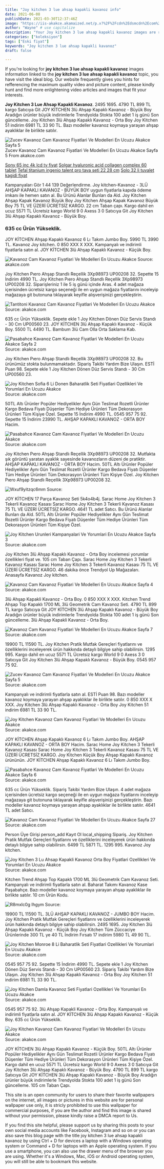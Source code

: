```yaml
---
title: "Joy kitchen 3 lue ahsap kapakli kavanoz info"
date: 2021-06-08
publishDate: 2021-03-30T12:37:46Z
image: "https://iis-akakce.akamaized.net/p.x?%2F%2Fcdn%2Edsmcdn%2Ecom%2Fty11%2Fproduct%2Fmedia%2Fimages%2F20200908%2F10%2F10027840%2F85155219%2F0%2F0%5Forg%5Fzoom%2Ejpg%3FboutiqueId%3D61%26merchantId%3D152772"
author: "Wayne" # use capitalize
description: "Your Joy kitchen 3 lue ahsap kapakli kavanoz images are ready. Joy kitchen 3 lue ahsap kapakli kavanoz are a topic that is being searched for and liked by netizens today. You can Download the Joy kitchen 3 lue ahsap kapakli kavanoz files here. Download all free photos."
categories: ["koleksiyon"]
tags: ["Eski fiyat"]
keywords: "Joy kitchen 3 lue ahsap kapakli kavanoz"
draft: false

---
```


If you're looking for **joy kitchen 3 lue ahsap kapakli kavanoz** images information linked to the **joy kitchen 3 lue ahsap kapakli kavanoz** topic, you have visit the ideal  blog.  Our website frequently  gives you  hints  for refferencing  the maximum  quality video and picture  content, please kindly hunt and find more enlightening video articles and images  that fit your interests.

**Joy Kitchen 3 Lue Ahsap Kapakli Kavanoz**. 2495 1695. 4790 TL 899 TL kargo Satıcıya Git JOY KİTCHEN 3lü Ahşap Kapaklı Kavanoz - Büyük Boy Aradığın ürünler büyük indirimlerle Trendyolda Stokta 100 adet 1 iş günü Son güncelleme. Joy Kitchen 3lü Ahşap Kapaklı Kavanoz - Orta Boy Joy Kitchen 51 indirim 6981 TL 33 90 TL. Bazı modeller kavanoz koymaya yarayan ahşap ayaklıklar ile birlikte satılır.

![Zucev Kavanoz Cam Kavanoz Fiyatlari Ve Modelleri En Ucuzu Akakce Sayfa 5](https://mcdn01.gittigidiyor.net/65989/659891648_0.jpg "Zucev Kavanoz Cam Kavanoz Fiyatlari Ve Modelleri En Ucuzu Akakce Sayfa 5")
Zucev Kavanoz Cam Kavanoz Fiyatlari Ve Modelleri En Ucuzu Akakce Sayfa 5 From akakce.com

[Sony 65 inc 4k lcd tv fiyat](/sony-65-inc-4k-lcd-tv-fiyat/)
[Solgar hyaluronic acid collagen complex 60 tablet](/solgar-hyaluronic-acid-collagen-complex-60-tablet/)
[Tefal titanium ingenio talent pro tava seti 22 28 cm](/tefal-titanium-ingenio-talent-pro-tava-seti-22-28-cm/)
[Solo 32 li tuvalet kagidi fiyat](/solo-32-li-tuvalet-kagidi-fiyat/)

Kampanyaları Gör 1 44 139 Değerlendirme. Joy kitchen-Kavanoz - 3LÜ AHŞAP KAPAKLI KAVANOZ - BÜYÜK BOY uygun fiyatlarla kapıda ödeme imkanı ile hemen satın al. Bu Ürünü Alanlar Bunları da Ald. Joy Kitchen Ahşap Kapak Kavanoz Büyük Boy Joy Kitchen Ahşap Kapak Kavanoz Büyük Boy 75 TL VE ÜZERİ ÜCRETSİZ KARGO. 22 cm Taban çapı. Kargo dahil en ucuz 5571 TL Ücretsiz kargo World 9 0 Axess 3 0 Satıcıya Git Joy Kitchen 3lü Ahşap Kapaklı Kavanoz - Büyük Boy.

### 635 cc Ürün Yükseklik.

JOY KİTCHEN Ahşap Kapaklı Kavanoz 6 Lı Takım Jumbo Boy. 5990 TL 3990 TL. Kavanoz Joy kitchen. 0 850 XXX X XXX. Kampanyalı ve indirimli fiyatlarla satın al. JOY KİTCHEN 3lü Ahşap Kapaklı Kavanoz - Küçük Boy.


![Kavanoz Cam Kavanoz Fiyatlari Ve Modelleri En Ucuzu Akakce](https://iis-akakce.akamaized.net/p.x?%2F%2Fmcdn01%2Egittigidiyor%2Enet%2F61186%2F611861428%5F0%2Ejpg "Kavanoz Cam Kavanoz Fiyatlari Ve Modelleri En Ucuzu Akakce")
Source: akakce.com

Joy Kitchen Pıero Ahşap Standlı Reçellik 3Xp98973 UP00208 32. Sepette 15 İndirim 4990 TL. Joy Kitchen Pıero Ahşap Standlı Reçellik 3Xp98973 UP00208 32. Siparişleriniz 1 ile 5 iş günü içinde Aras. 4 adet mağaza içerisinden ücretsiz kargo seçeneği ile en uygun mağaza fiyatlarını inceleyip mağazaya git butonuna tıklayarak keyifle alışverişinizi gerçekleştirin.

![Tantitoni Kavanoz Cam Kavanoz Fiyatlari Ve Modelleri En Ucuzu Akakce](https://iis-akakce.akamaized.net/p.x?%2F%2Fmcdn01%2Egittigidiyor%2Enet%2F65176%2F651767169%5F0%2Ejpg "Tantitoni Kavanoz Cam Kavanoz Fiyatlari Ve Modelleri En Ucuzu Akakce")
Source: akakce.com

635 cc Ürün Yükseklik. Sepete ekle 1 Joy Kitchen Dönen Düz Servis Standı - 30 Cm UP00560 23. JOY KİTCHEN 3lü Ahşap Kapaklı Kavanoz - Küçük Boy. 5500 TL 4490 TL. Bambum 3lü Cam Olla Orta Saklama Kab.

![Pasabahce Kavanoz Cam Kavanoz Fiyatlari Ve Modelleri En Ucuzu Akakce Sayfa 2](https://iis-akakce.akamaized.net/p.x?%2F%2Fmcdn01%2Egittigidiyor%2Enet%2F68429%2F684295950%5F0%2Ejpg "Pasabahce Kavanoz Cam Kavanoz Fiyatlari Ve Modelleri En Ucuzu Akakce Sayfa 2")
Source: akakce.com

Joy Kitchen Pıero Ahşap Standlı Reçellik 3Xp98973 UP00208 32. Bu ürünümüz stokta bulunmamaktadır. Sipariş Takibi Yardım Bize Ulaşın. ESTİ Puan 98. Sepete ekle 1 Joy Kitchen Dönen Düz Servis Standı - 30 Cm UP00560 23.

![Joy Kitchen Sofia 6 Li Donen Baharatlik Seti Fiyatlari Ozellikleri Ve Yorumlari En Ucuzu Akakce](https://cdn.akakce.com/joy-kitchen/joy-kitchen-sofia-6-li-donen-baharatlik-seti-z.jpg "Joy Kitchen Sofia 6 Li Donen Baharatlik Seti Fiyatlari Ozellikleri Ve Yorumlari En Ucuzu Akakce")
Source: akakce.com

50TL Altı Ürünler Popüler Hediyelikler Aynı Gün Teslimat Rozetli Ürünler Kargo Bedava Fiyatı Düşenler Tüm Hediye Ürünleri Tüm Dekorasyon Ürünleri Tüm Kişiye Özel. Sepette 15 İndirim 4990 TL. 0545 957 75 92. Sepette 15 İndirim 23990 TL. AHŞAP KAPAKLI KAVANOZ - ORTA BOY Hacim.

![Pasabahce Kavanoz Cam Kavanoz Fiyatlari Ve Modelleri En Ucuzu Akakce](https://cdn.akakce.com/pasabahce/pasabahce-98863-kitchen-rainbow-614-cc-cam-kapakli-x.jpg "Pasabahce Kavanoz Cam Kavanoz Fiyatlari Ve Modelleri En Ucuzu Akakce")
Source: akakce.com

Joy Kitchen Pıero Ahşap Standlı Reçellik 3Xp98973 UP00208 32. Mutfakta şık görüntü yaratan ayaklık sayesinde kavanozların düzeni de pratiktir. AHŞAP KAPAKLI KAVANOZ - ORTA BOY Hacim. 50TL Altı Ürünler Popüler Hediyelikler Aynı Gün Teslimat Rozetli Ürünler Kargo Bedava Fiyatı Düşenler Tüm Hediye Ürünleri Tüm Dekorasyon Ürünleri Tüm Kişiye Özel. Joy Kitchen Pıero Ahşap Standlı Reçellik 3Xp98973 UP00208 32.

![Wxuf9yitzqc6mm](https://iis-akakce.akamaized.net/p.x?%2F%2Fmcdn01%2Egittigidiyor%2Enet%2F57676%2F576763526%5F0%2Ejpg "Wxuf9yitzqc6mm")
Source: 

JOY KİTCHEN 17 Parça Kavanoz Seti 5k4o4b4j. Sarac Home Joy Kitchen 3 Tekerli Kavanoz Kasası Sarac Home Joy Kitchen 3 Tekerli Kavanoz Kasası 75 TL VE ÜZERİ ÜCRETSİZ KARGO. 4641 TL adet Satıcı. Bu Ürünü Alanlar Bunları da Ald. 50TL Altı Ürünler Popüler Hediyelikler Aynı Gün Teslimat Rozetli Ürünler Kargo Bedava Fiyatı Düşenler Tüm Hediye Ürünleri Tüm Dekorasyon Ürünleri Tüm Kişiye Özel.

![Joy Kitchen Urunleri Kampanyalari Ve Yorumlari En Ucuzu Akakce Sayfa 3](https://cdn.akakce.com/iv/10001/798/798270653x.jpg "Joy Kitchen Urunleri Kampanyalari Ve Yorumlari En Ucuzu Akakce Sayfa 3")
Source: akakce.com

Joy Kitchen 3lü Ahşap Kapaklı Kavanoz - Orta Boy incelemesi yorumlar özellikleri fiyat ve. 105 cm Taban Çapı. Sarac Home Joy Kitchen 3 Tekerli Kavanoz Kasası Sarac Home Joy Kitchen 3 Tekerli Kavanoz Kasası 75 TL VE ÜZERİ ÜCRETSİZ KARGO. 46 dakika önce Trendyol Up Mağazaları. Anasayfa Kavanoz Joy kitchen.

![Kavanoz Cam Kavanoz Fiyatlari Ve Modelleri En Ucuzu Akakce Sayfa 4](https://iis-akakce.akamaized.net/p.x?%2F%2Fproductimages%2Ehepsiburada%2Enet%2Fs%2F73%2F600%2F110000014660258%2Ejpg "Kavanoz Cam Kavanoz Fiyatlari Ve Modelleri En Ucuzu Akakce Sayfa 4")
Source: akakce.com

3lü Ahşap Kapakli Kavanoz - Orta Boy. 0 850 XXX X XXX. Kitchen Trend Ahşap Top Kapaklı 1700 ML 3lü Geometrik Cam Kavanoz Seti. 4790 TL 899 TL kargo Satıcıya Git JOY KİTCHEN 3lü Ahşap Kapaklı Kavanoz - Büyük Boy Aradığın ürünler büyük indirimlerle Trendyolda Stokta 100 adet 1 iş günü Son güncelleme. 3lü Ahşap Kapakli Kavanoz - Orta Boy.

![Kavanoz Cam Kavanoz Fiyatlari Ve Modelleri En Ucuzu Akakce Sayfa 7](https://iis-akakce.akamaized.net/p.x?%2F%2Fmcdn01%2Egittigidiyor%2Enet%2F53568%2F535689029%5F0%2Ejpg "Kavanoz Cam Kavanoz Fiyatlari Ve Modelleri En Ucuzu Akakce Sayfa 7")
Source: akakce.com

19900 TL 11590 TL. Joy Kitchen Pratik Mutfak Gereçleri fiyatlarını ve özelliklerini inceleyerek ürün hakkında detaylı bilgiye sahip olabilirsin. 1295 995. Kargo dahil en ucuz 5571 TL Ücretsiz kargo World 9 0 Axess 3 0 Satıcıya Git Joy Kitchen 3lü Ahşap Kapaklı Kavanoz - Büyük Boy. 0545 957 75 92.

![Zucev Kavanoz Cam Kavanoz Fiyatlari Ve Modelleri En Ucuzu Akakce Sayfa 5](https://mcdn01.gittigidiyor.net/65989/659891648_0.jpg "Zucev Kavanoz Cam Kavanoz Fiyatlari Ve Modelleri En Ucuzu Akakce Sayfa 5")
Source: akakce.com

Kampanyalı ve indirimli fiyatlarla satın al. ESTİ Puan 98. Bazı modeller kavanoz koymaya yarayan ahşap ayaklıklar ile birlikte satılır. 0 850 XXX X XXX. Joy Kitchen 3lü Ahşap Kapaklı Kavanoz - Orta Boy Joy Kitchen 51 indirim 6981 TL 33 90 TL.

![Joy Kitchen Kavanoz Cam Kavanoz Fiyatlari Ve Modelleri En Ucuzu Akakce](https://iis-akakce.akamaized.net/p.x?%2F%2Fcdn%2Edsmcdn%2Ecom%2Fty64%2Fproduct%2Fmedia%2Fimages%2F20210201%2F17%2F59132828%2F91723553%2F1%2F1%5Forg%5Fzoom%2Ejpg%3FboutiqueId%3D560422%26merchantId%3D105116 "Joy Kitchen Kavanoz Cam Kavanoz Fiyatlari Ve Modelleri En Ucuzu Akakce")
Source: akakce.com

JOY KİTCHEN Ahşap Kapaklı Kavanoz 6 Lı Takım Jumbo Boy. AHŞAP KAPAKLI KAVANOZ - ORTA BOY Hacim. Sarac Home Joy Kitchen 3 Tekerli Kavanoz Kasası Sarac Home Joy Kitchen 3 Tekerli Kavanoz Kasası 75 TL VE ÜZERİ ÜCRETSİZ KARGO. Joy Kitchen Küçük Boy Ahşap Kapaklı Kavanoz ürününün. JOY KİTCHEN Ahşap Kapaklı Kavanoz 6 Lı Takım Jumbo Boy.

![Pasabahce Kavanoz Cam Kavanoz Fiyatlari Ve Modelleri En Ucuzu Akakce Sayfa 6](https://iis-akakce.akamaized.net/p.x?%2F%2Fproductimages%2Ehepsiburada%2Enet%2Fs%2F3%2F600%2F9621068939314%2Ejpg "Pasabahce Kavanoz Cam Kavanoz Fiyatlari Ve Modelleri En Ucuzu Akakce Sayfa 6")
Source: akakce.com

635 cc Ürün Yükseklik. Sipariş Takibi Yardım Bize Ulaşın. 4 adet mağaza içerisinden ücretsiz kargo seçeneği ile en uygun mağaza fiyatlarını inceleyip mağazaya git butonuna tıklayarak keyifle alışverişinizi gerçekleştirin. Bazı modeller kavanoz koymaya yarayan ahşap ayaklıklar ile birlikte satılır. 4641 TL adet Satıcı.

![Kavanoz Cam Kavanoz Fiyatlari Ve Modelleri En Ucuzu Akakce Sayfa 27](https://iis-akakce.akamaized.net/p.x?%2F%2Fn11scdn%2Eakamaized%2Enet%2Fa1%2F1024%2Fev%2Dyasam%2Fkavanoz%2Fteknopet%2D50%2Dadet%2D1420%2Dcc%2Dfici%2Dtipi%2Dpet%2Dkavanoz%2Dsari%2Dmarmara%2Dkapak%5F%5F0265317082407463%2Ejpg "Kavanoz Cam Kavanoz Fiyatlari Ve Modelleri En Ucuzu Akakce Sayfa 27")
Source: akakce.com

Person Üye Girişi person_add Kayıt Ol local_shipping Sipariş. Joy Kitchen Pratik Mutfak Gereçleri fiyatlarını ve özelliklerini inceleyerek ürün hakkında detaylı bilgiye sahip olabilirsin. 6499 TL 5871 TL. 1295 995. Kavanoz Joy kitchen.

![Joy Kitchen 3 Lu Ahsap Kapakli Kavanoz Orta Boy Fiyatlari Ozellikleri Ve Yorumlari En Ucuzu Akakce](https://iis-akakce.akamaized.net/p.z?%2F%2Fproductimages%2Ehepsiburada%2Enet%2Fs%2F25%2F600%2F10125644824626%2Ejpg "Joy Kitchen 3 Lu Ahsap Kapakli Kavanoz Orta Boy Fiyatlari Ozellikleri Ve Yorumlari En Ucuzu Akakce")
Source: akakce.com

Kitchen Trend Ahşap Top Kapaklı 1700 ML 3lü Geometrik Cam Kavanoz Seti. Kampanyalı ve indirimli fiyatlarla satın al. Baharat Takımı Kavanoz Kase Paşabahçe. Bazı modeller kavanoz koymaya yarayan ahşap ayaklıklar ile birlikte satılır. 10 cm Ürün Kodu.

![R8mxlc0g Ihgym](https://iis-akakce.akamaized.net/p.x?%2F%2Fproductimages%2Ehepsiburada%2Enet%2Fs%2F50%2F600%2F11022012022834%2Ejpg "R8mxlc0g Ihgym")
Source: 

19900 TL 11590 TL. 3LÜ AHŞAP KAPAKLI KAVANOZ - JUMBO BOY Hacim. Joy Kitchen Pratik Mutfak Gereçleri fiyatlarını ve özelliklerini inceleyerek ürün hakkında detaylı bilgiye sahip olabilirsin. 2495 1695. Joy Kitchen 3lü Ahşap Kapaklı Kavanoz - Küçük Boy Joy Kitchen Tüm Züccaciye Ürünlerinde 300 TL ye 40 TL İndirim Fırsatı 17 indirim 5980 TL 49 90 TL.

![Joy Kitchen Monroe 8 Li Baharatlik Seti Fiyatlari Ozellikleri Ve Yorumlari En Ucuzu Akakce](https://cdn.akakce.com/joy-kitchen/joy-kitchen-monroe-8-li-baharatlik-seti-z.jpg "Joy Kitchen Monroe 8 Li Baharatlik Seti Fiyatlari Ozellikleri Ve Yorumlari En Ucuzu Akakce")
Source: akakce.com

0545 957 75 92. Sepette 15 İndirim 4990 TL. Sepete ekle 1 Joy Kitchen Dönen Düz Servis Standı - 30 Cm UP00560 23. Sipariş Takibi Yardım Bize Ulaşın. Joy Kitchen 3lü Ahşap Kapaklı Kavanoz - Orta Boy Joy Kitchen 51 indirim 6981 TL 33 90 TL.

![Joy Kitchen Damla Kavanoz Seti Fiyatlari Ozellikleri Ve Yorumlari En Ucuzu Akakce](https://cdn.akakce.com/joy-kitchen/joy-kitchen-damla-seti-z.jpg "Joy Kitchen Damla Kavanoz Seti Fiyatlari Ozellikleri Ve Yorumlari En Ucuzu Akakce")
Source: akakce.com

0545 957 75 92. 3lü Ahşap Kapakli Kavanoz - Orta Boy. Kampanyalı ve indirimli fiyatlarla satın al. JOY KİTCHEN 3lü Ahşap Kapaklı Kavanoz - Küçük Boy. 635 cc Ürün Yükseklik.

![Joy Kitchen Kavanoz Cam Kavanoz Fiyatlari Ve Modelleri En Ucuzu Akakce](https://iis-akakce.akamaized.net/p.x?%2F%2Fcdn%2Edsmcdn%2Ecom%2Fty11%2Fproduct%2Fmedia%2Fimages%2F20200908%2F10%2F10027840%2F85155219%2F0%2F0%5Forg%5Fzoom%2Ejpg%3FboutiqueId%3D61%26merchantId%3D152772 "Joy Kitchen Kavanoz Cam Kavanoz Fiyatlari Ve Modelleri En Ucuzu Akakce")
Source: akakce.com

JOY KİTCHEN 3lü Ahşap Kapaklı Kavanoz - Küçük Boy. 50TL Altı Ürünler Popüler Hediyelikler Aynı Gün Teslimat Rozetli Ürünler Kargo Bedava Fiyatı Düşenler Tüm Hediye Ürünleri Tüm Dekorasyon Ürünleri Tüm Kişiye Özel. Kargo dahil en ucuz 5571 TL Ücretsiz kargo World 9 0 Axess 3 0 Satıcıya Git Joy Kitchen 3lü Ahşap Kapaklı Kavanoz - Büyük Boy. 4790 TL 899 TL kargo Satıcıya Git JOY KİTCHEN 3lü Ahşap Kapaklı Kavanoz - Büyük Boy Aradığın ürünler büyük indirimlerle Trendyolda Stokta 100 adet 1 iş günü Son güncelleme. 105 cm Taban Çapı.

This site is an open community for users to share their favorite wallpapers on the internet, all images or pictures in this website are for personal wallpaper use only, it is stricly prohibited to use this wallpaper for commercial purposes, if you are the author and find this image is shared without your permission, please kindly raise a DMCA report to Us.

If you find this site helpful, please support us by sharing this posts to your own social media accounts like Facebook, Instagram and so on or you can also save this blog page with the title joy kitchen 3 lue ahsap kapakli kavanoz by using Ctrl + D for devices a laptop with a Windows operating system or Command + D for laptops with an Apple operating system. If you use a smartphone, you can also use the drawer menu of the browser you are using. Whether it's a Windows, Mac, iOS or Android operating system, you will still be able to bookmark this website.
